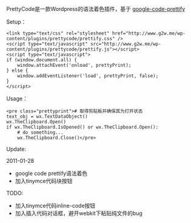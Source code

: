 PrettyCode是一款Wordpress的语法着色插件，基于 [google-code-prettify](http://code.google.com/p/google-code-prettify/)

Setup：

    <link type="text/css" rel="stylesheet" href="http://www.g2w.me/wp-content/plugins/prettycode/prettify.css" />
    <script type="text/javascript" src="http://www.g2w.me/wp-content/plugins/prettycode/prettify.js"></script>
    <script type="text/javascript">
    if (window.document.all) {
        window.attachEvent('onload', prettyPrint);
    } else {
        window.addEventListener('load', prettyPrint, false);
    }
    </script>

Usage：

    <pre class="prettyprint"># 取得剪贴板并确保其为打开状态
    text_obj = wx.TextDataObject()
    wx.TheClipboard.Open()
    if wx.TheClipboard.IsOpened() or wx.TheClipboard.Open():
        # do something...
        wx.TheClipboard.Close()</pre> 


Update:

2011-01-28
 - google code prettify语法着色
 - 加入tinymce代码块按钮

TODO:
 - 加入tinymce代码inline-code按钮
 - 加入插入代码对话框，避开webkit下粘贴纯文件的bug
